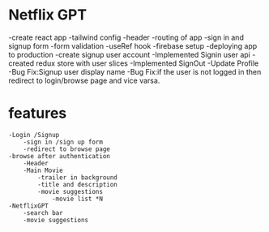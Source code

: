 # Netflix GPT
   -create react app
   -tailwind config
   -header
   -routing of app
   -sign in and signup form
   -form validation
   -useRef hook
   -firebase setup
   -deploying app to production
   -create signup user account
   -Implemented Signin user api
   -created redux store with user slices
   -Implemented SignOut
   -Update Profile
   -Bug Fix:Signup user display name
   -Bug Fix:if the user is not logged in then redirect to login/browse page and vice varsa.
   

# features
    -Login /Signup 
        -sign in /sign up form
        -redirect to browse page
    -browse after authentication
        -Header
        -Main Movie
            -trailer in background
            -title and description
            -movie suggestions
                -movie list *N
    -NetflixGPT
        -search bar
        -movie suggestions